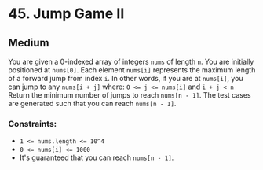 # 45. Jump Game II

## Medium

You are given a 0-indexed array of integers `nums` of length `n`. You are initially positioned at `nums[0]`. Each
element `nums[i]` represents the maximum length of a forward jump from index `i`. In other words, if you are at
`nums[i]`, you can jump to any `nums[i + j]` where: `0 <= j <= nums[i]` and `i + j < n` Return the minimum number of
jumps to reach `nums[n - 1]`. The test cases are generated such that you can reach `nums[n - 1]`.

### Constraints:

- `1 <= nums.length <= 10^4`
- `0 <= nums[i] <= 1000`
- It's guaranteed that you can reach `nums[n - 1]`.
